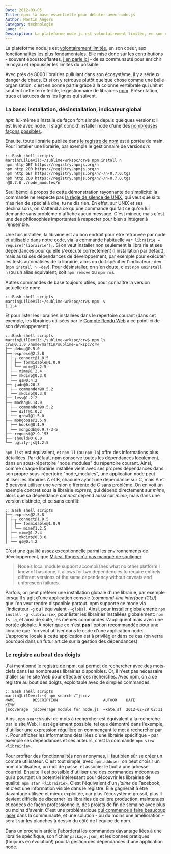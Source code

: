 ```yaml
---
Date: 2012-03-05
Title: npm: la base essentielle pour débuter avec node.js
Author: Martin Angers
Category: technologie
Lang: fr
Description: La plateforme node.js est volontairement limitée, en son coeur, aux fonctionnalités les plus fondamentales. Elle mise donc sur les contributions de sa communauté pour enrichir le noyau et repousser les limites du possible. Avec près de 8000 librairies à ce jour, il y a sérieux danger de chaos. Et si on y retrouve plutôt quelque chose comme une belle organisation, c'est en bonne partie grâce au gestionnaire de librairies npm. 
---
```


La plateforme node.js est [volontairement limitée][userland], en son coeur, aux fonctionnalités les plus fondamentales. Elle mise donc sur les contributions - souvent époustouflantes, [j'en parle ici][billetnode] - de sa communauté pour enrichir le noyau et repousser les limites du possible.

Avec près de 8000 librairies pullulant dans son écosystème, il y a sérieux danger de chaos. Et si on y retrouve plutôt quelque chose comme une belle organisation, c'est en bonne partie grâce à la colonne vertébrale qui unit et soutient cette terre fertile, le gestionnaire de librairies [npm][]. Présentation, trucs et astuces dans les lignes qui suivent.

### La base: installation, désinstallation, indicateur global

*npm* lui-même s'installe de façon fort simple depuis quelques versions: il est livré avec node. Il s'agit donc d'installer node d'une des [nombreuses][installnode] [façons][nvm] [possibles][n].

Ensuite, toute librairie publiée dans [le registre de npm][registry] est à portée de main. Pour installer une librairie, par exemple le gestionnaire de versions *n*:

    :::Bash shell scripts
    martin@LilDevil:~/sublime-wrkspc/crw$ npm install n
	npm http GET https://registry.npmjs.org/n
	npm http 200 https://registry.npmjs.org/n
	npm http GET https://registry.npmjs.org/n/-/n-0.7.0.tgz
	npm http 200 https://registry.npmjs.org/n/-/n-0.7.0.tgz
	n@0.7.0 ./node_modules/n

Seul bémol à propos de cette démonstration rayonnante de simplicité: la commande ne respecte pas [la règle de silence de UNIX][unixrules], qui veut que si tu n'as rien de spécial à dire, tu ne dis rien. En effet, sur UNIX et ses déclinaisons, on s'attend à ce qu'une commande qui fait ce qu'on lui demande sans problème n'affiche aucun message. C'est mineur, mais c'est une des philosophies importantes à respecter pour bien s'intégrer à l'ensemble.

Une fois installée, la librairie est au bon endroit pour être retrouvée par node et utilisable dans notre code, via la commande habituelle `var librairie = require('librairie');`. Si on veut installer non seulement la librairie et ses dépendances pour qu'elle s'exécute correctement (l'installation par défaut), mais aussi ses dépendances de développement, par exemple pour exécuter les tests automatisés de la librairie, alors on doit spécifier l'indicateur -dev (`npm install n -dev`). Pour désinstaller, on s'en doute, c'est `npm uninstall n` (ou un alias équivalent, soit `npm remove` ou `npm rm`).

Autres commandes de base toujours utiles, pour connaître la version actuelle de npm:

    :::Bash shell scripts
    martin@LilDevil:~/sublime-wrkspc/crw$ npm -v
    1.1.4

Et pour lister les librairies installées dans le répertoire courant (dans cet exemple, les librairies utilisées par le [Compte Rendu Web][crw] à ce point-ci de son développement):

    :::Bash shell scripts
    martin@LilDevil:~/sublime-wrkspc/crw$ npm ls
	crw@0.1.0 /home/martin/sublime-wrkspc/crw
	├── debug@0.5.0 
	├─┬ express@2.5.8 
	│ ├─┬ connect@1.8.5 
	│ │ ├── formidable@1.0.9 
	│ │ └── mime@1.2.5 
	│ ├── mime@1.2.4 
	│ ├── mkdirp@0.3.0 
	│ └── qs@0.4.2 
	├─┬ jade@0.20.3 
	│ ├── commander@0.5.2 
	│ └── mkdirp@0.3.0 
	├── less@1.2.2 
	├─┬ mocha@0.14.0 
	│ ├── commander@0.5.2 
	│ ├── diff@1.0.2 
	│ └── growl@1.5.0 
	├─┬ mongoose@2.5.9 
	│ ├── hooks@0.1.9 
	│ └── mongodb@0.9.7-3-5 
	├── request@2.9.153 
	├── should@0.6.0 
	└── uglify-js@1.2.5 

`npm list` est équivalent, et `npm ll` (ou `npm la`) offre des informations plus détaillées. Par défaut, npm conserve toutes les dépendances localement, dans un sous-répertoire "node_modules" du répertoire courant. Ainsi, comme chaque librairie installée vient avec ses propres dépendances dans son propre sous-répertoire "node_modules", une application node peut utiliser les librairies A et B, chacune ayant une dépendance sur C, mais A et B peuvent utiliser une version différente de C sans problème. On en voit un exemple concret sous la librairie *express*, qui dépend directement sur *mime*, alors que sa dépendance *connect* dépend aussi sur *mime*, mais dans une version distincte, et ce sans conflit:

    :::Bash shell scripts
    ├─┬ express@2.5.8 
	│ ├─┬ connect@1.8.5 
	│ │ ├── formidable@1.0.9 
	│ │ └── mime@1.2.5 
	│ ├── mime@1.2.4 
	│ ├── mkdirp@0.3.0 
	│ └── qs@0.4.2 

C'est une qualité assez exceptionnelle parmi les environnements de développement, que [Mikeal Rogers n'a pas manqué de souligner][mikeal]:

> Node’s local module support accomplishes what no other platform I know of has done, it allows for two dependencies to require entirely different versions of the same dependency without caveats and unforeseen failures.

Parfois, on peut préférer une installation globale d'une librairie, par exemple lorsqu'il s'agit d'une application console (*command-line interface (CLI)*) que l'on veut rendre disponible partout. npm supporte ce mode via l'indicateur `-g` ou l'équivalent `--global`. Ainsi, pour installer globalement: `npm install -g <librairie>`, pour lister les librairies installées globalement: `npm ls -g`, et ainsi de suite, les mêmes commandes s'appliquent mais avec une portée globale. À noter que ce n'est **pas** l'option recommandée pour une librairie que l'on veut utiliser dans le code d'une application node. L'approche locale à cette application est à privilégier dans ce cas (on verra pourquoi dans un futur article sur la gestion des dépendances).

### Le registre au bout des doigts

J'ai mentionné [le registre de npm][registry], qui permet de rechercher avec des mots-clefs dans les nombreuses librairies disponibles. Or, il n'est pas nécessaire d'aller sur le site Web pour effectuer ces recherches. Avec npm, on a ce registre au bout des doigts, exploitable avec de simples commandes.

    :::Bash shell scripts
    martin@LilDevil:~$ npm search /^jscov
	NAME        DESCRIPTION                    AUTHOR    DATE              KEYW
	jscoverage  jscoverage module for node.js  =kate.sf  2012-02-28 02:11

Ainsi, `npm search` suivi de mots à rechercher est équivalent à la recherche par le site Web. Il est également possible, tel que démontré dans l'exemple, d'utiliser une expression régulière en commençant le mot à rechercher par `/`. Pour afficher les informations détaillées d'une librairie spécifique - par exemple ses dépendances et ses auteurs, c'est la commande `npm view <librairie>`.

Pour profiter des fonctionnalités non anonymes, il faut bien sûr se créer un compte utilisateur. C'est tout simple, avec `npm adduser`, on peut choisir un nom d'utilisateur, un mot de passe, et associer le tout à une adresse courriel. Ensuite il est possible d'utiliser une des commandes méconnues qui a pourtant un potentiel intéressant pour découvrir les librairies de qualité: `npm star <librairie>`. C'est l'équivalent d'un *j'aime* de Facebook, et c'est une information visible dans le registre. Elle gagnerait à être davantage utilisée et mieux exploitée, car plus l'écosystème grossit, plus il devient difficile de discerner les librairies de calibre production, maintenues et codées de façon professionnelle, des projets de fin de semaine avec plus ou moins d'avenir. C'est une problématique [qui commence à faire beaucoup jaser][trouble] dans la communauté, et une solution - ou du moins une amélioration - serait sur les planches à dessin du côté de l'équipe de npm.

Dans un prochain article j'aborderai les commandes davantage liées à une librairie spécifique, son fichier `package.json`, et les bonnes pratiques (toujours en évolution!) pour la gestion des dépendances d'une application node.

[userland]: https://github.com/joyent/node/wiki/node-core-vs-userland
[billetnode]: http://hypermegatop.calepin.co/propulse-par-nodejs.html
[npm]: http://npmjs.org/
[installnode]: https://github.com/joyent/node/wiki/Installation
[nvm]: https://github.com/creationix/nvm
[n]: https://github.com/visionmedia/n
[registry]: http://search.npmjs.org/
[crw]: http://www.compterenduweb.com/
[mikeal]: http://www.mikealrogers.com/posts/nodemodules-in-git.html
[unixrules]: http://www.faqs.org/docs/artu/ch01s06.html
[privateregistry]: http://npmjs.org/doc/registry.html
[trouble]: http://mikkel.hoegh.org/blog/2011/12/20/trouble-in-node-dot-js-paradise-the-mess-that-is-npm/
